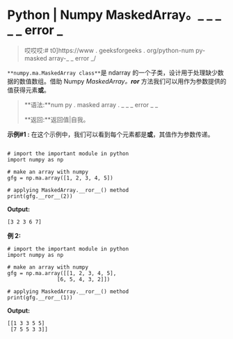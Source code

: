 # Python | Numpy MaskedArray。_ _ _ _ _ error _

> 哎哎哎:# t0]https://www . geeksforgeeks . org/python-num py-masked array-_ _ error _/

`**numpy.ma.MaskedArray class**`是 ndarray 的一个子类，设计用于处理缺少数据的数值数组。借助 Numpy *MaskedArray。__ror__* 方法我们可以用作为参数提供的值获得元素**或**。

> **语法:**num py . masked array . _ _ _ error _ _
> 
> **返回:**返回值|自我。

**示例#1 :**
在这个示例中，我们可以看到每个元素都是**或**，其值作为参数传递。

```

# import the important module in python 
import numpy as np 

# make an array with numpy 
gfg = np.ma.array([1, 2, 3, 4, 5]) 

# applying MaskedArray.__ror__() method 
print(gfg.__ror__(2)) 
```

**Output:**

```
[3 2 3 6 7]

```

**例 2:**

```
# import the important module in python 
import numpy as np 

# make an array with numpy 
gfg = np.ma.array([[1, 2, 3, 4, 5], 
                [6, 5, 4, 3, 2]]) 

# applying MaskedArray.__ror__() method 
print(gfg.__ror__(1)) 
```

**Output:**

```
[[1 3 3 5 5]
 [7 5 5 3 3]]

```